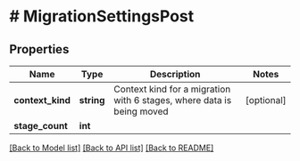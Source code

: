 # # MigrationSettingsPost

## Properties

Name | Type | Description | Notes
------------ | ------------- | ------------- | -------------
**context_kind** | **string** | Context kind for a migration with 6 stages, where data is being moved | [optional]
**stage_count** | **int** |  |

[[Back to Model list]](../../README.md#models) [[Back to API list]](../../README.md#endpoints) [[Back to README]](../../README.md)
